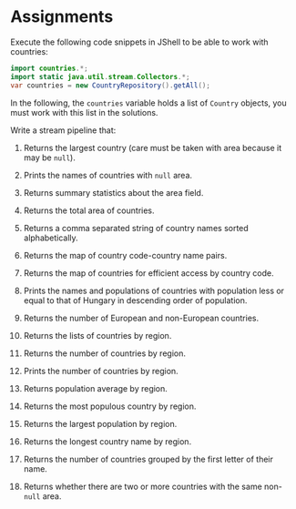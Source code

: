 Assignments
===========

Execute the following code snippets in JShell to be able to work with countries:
```java
import countries.*;
import static java.util.stream.Collectors.*;
var countries = new CountryRepository().getAll();
```
In the following, the `countries` variable holds a list of `Country` objects, you must work with this list in the solutions.

Write a stream pipeline that:

1. Returns the largest country (care must be taken with area because it may be `null`).

1. Prints the names of countries with `null` area.

1. Returns summary statistics about the area field.

1. Returns the total area of countries.

1. Returns a comma separated string of country names sorted alphabetically.

1. Returns the map of country code-country name pairs.

1. Returns the map of countries for efficient access by country code.

1. Prints the names and populations of countries with population less or equal to that of Hungary in descending order of population.

1. Returns the number of European and non-European countries.

1. Returns the lists of countries by region.

1. Returns the number of countries by region.

1. Prints the number of countries by region.

1. Returns population average by region.

1. Returns the most populous country by region.

1. Returns the largest population by region.

1. Returns the longest country name by region.

1. Returns the number of countries grouped by the first letter of their name.

1. Returns whether there are two or more countries with the same non-`null` area.
